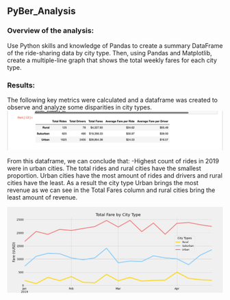 ## PyBer_Analysis

### Overview of the analysis:
Use Python skills and knowledge of Pandas to create a summary DataFrame of the ride-sharing data by city type. Then, using Pandas and Matplotlib, create a multiple-line graph that shows the total weekly fares for each city type.

### Results:
The following key metrics were calculated and a dataframe was created to observe and analyze some disparities in city types.
![Fare by City type.png](https://github.com/neesha2022/PyBer_Analysis/blob/main/Analysis/Fare%20by%20City%20type.png)

From this dataframe, we can conclude that:
-Highest count of rides in 2019 were in urban cities. The total rides and rural cities have the smallest proportion. 
Urban cities have the most amount of rides and drivers and rural cities have the least. As a result the city type Urban brings the most revenue as we can see in the Total Fares column and rural cities bring the least amount of revenue.

![PyBer_fare_summary.png](https://github.com/neesha2022/PyBer_Analysis/blob/main/Analysis/PyBer_fare_summary.png)
